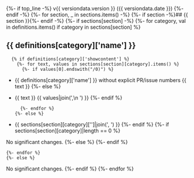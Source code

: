 {%- if top_line -%}
v{{ versiondata.version }} ({{ versiondata.date }})
{%- endif -%}
{%- for section, _ in sections.items() -%}
  {%- if section -%}## {{ section }}{%- endif -%}
  {%- if sections[section] -%}
    {%- for category, val in definitions.items() if category in sections[section] %}


## {{ definitions[category]['name'] }}
      {% if definitions[category]['showcontent'] %}
        {%- for text, values in sections[section][category].items() %}
          {%- if values[0].endswith("/0)") %}

* {{ definitions[category]['name'] }} without explicit PR/issue numbers
  {{ text }}
          {%- else %}

* {{ text }} {{ values|join(',\n  ') }}
          {%- endif %}

        {%- endfor %}
      {%- else %}

* {{ sections[section][category]['']|join(', ') }}
      {%- endif %}
      {%- if sections[section][category]|length == 0 %}

No significant changes.
      {%- else %}
      {%- endif %}

    {%- endfor %}
    {%- else %}

No significant changes.
  {%- endif %}
{%- endfor %}
